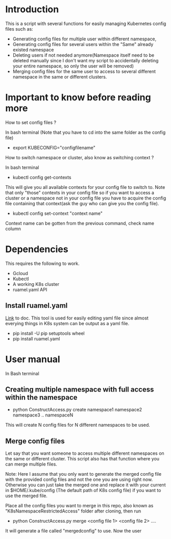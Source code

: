# Introduction
This is a script with several functions for easily managing Kubernetes config files such as: 

* Generating config files for multiple user within different namespace, 
* Generating config files for several users within the "Same" already existed namespace 
* Deleting users if not needed anymore(Namespace itself need to be deleted manually since I don't want my script to accidentally deleting your entire namespace, so only the user will be removed)
* Merging config files for the same user to access to several different namespace in the same or different clusters.

# Important to know before reading more

How to set config files ?

In bash terminal (Note that you have to cd into the same folder as the config file)
* export KUBECONFIG="configfilename"

How to switch namespace or cluster, also know as switching context ?

In bash terminal 
* kubectl config get-contexts 

This will give you all available contexts for your config file to switch to. Note that only "those" contexts in your config file so if you want to access a cluster or a namespace not in your config file you have to acquire the config file containing that context(ask the guy who can give you the config file).

* kubectl config set-context "context name"

Context name can be gotten from the previous command, check name column


# Dependencies
This requires the following to work. 

* Gcloud
* Kubectl
* A working K8s cluster
* ruamel.yaml API

## Install ruamel.yaml
[Link](https://yaml.readthedocs.io/en/latest/install.html) to doc. This tool is used for easily editing yaml file since almost everying things in K8s system can be output as a yaml file.

* pip install -U pip setuptools wheel
* pip install ruamel.yaml



# User manual

In Bash terminal 

## Creating multiple namespace with full access within the namespace

* python ConstructAccess.py create namespace1 namespace2 namespace3 .. namespaceN

This will create N config files for N different namespaces to be used.

## Merge config files

Let say that you want someone to access multiple different namespaces on the same or different cluster. This script also has that function where you can merge multiple files.

Note: Here I assume that you only want to generate the merged config file with the provided config files and not the one you are using right now. Otherwise you can just take the merged one and replace it with your current in $HOME/.kube/config (The default path of K8s config file) if you want to use the merged file.

Place all the config files you want to merge in this repo, also known as "K8sNamespaceRestrictedAccess" folder after cloning, then run

* python ConstructAccess.py merge <config file 1> <config file 2> .... <config file N>

It will generate a file called "mergedconfig" to use. Now the user 







